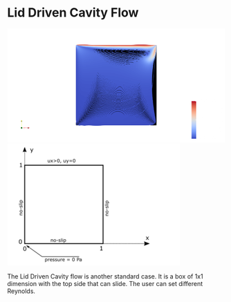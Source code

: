 # Lid Driven Cavity Flow
![Lid driven cavity flow](../../figs/lid.png)
![Lid driven cavity flow](../../figs/Lid_Driven.png)

The Lid Driven Cavity flow is another standard case. It is a box of 1x1 dimension with the top side that can slide. The user can set different Reynolds.
